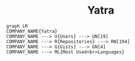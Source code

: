 <h1 align="center">Yatra</h1>

```mermaid
graph LR
COMPANY_NAME{Yatra}
COMPANY_NAME ---> U{Users} ---> UN[19]
COMPANY_NAME ---> R{Repositories} ---> RN[194]
COMPANY_NAME ---> G{Gists} ---> GN[4]
COMPANY_NAME ---> ML{Most Used<br>Languages}
```
